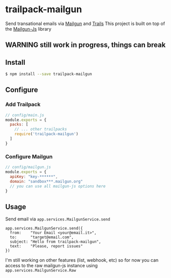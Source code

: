 # trailpack-mailgun
Send transational emails via [Mailgun](https://www.mailgun.com/) and [Trails](http://trailsjs.io)
This project is built on top of the [Mailgun-Js](https://github.com/bojand/mailgun-js) library

## WARNING still work in progress, things can break

## Install

```sh
$ npm install --save trailpack-mailgun
```

## Configure

### Add Trailpack
```js
// config/main.js
module.exports = {
  packs: [
    // ... other trailpacks
    require('trailpack-mailgun')
  ]
}
```

### Configure Mailgun

```js
// config/mailgun.js
module.exports = {
  apiKey: "key-******",
  domain: "sandbox***.mailgun.org"
  // you can use all mailgun-js options here
}
```

## Usage

Send email via `app.services.MailgunService.send`

```
app.services.MailgunService.send({
  from:    "Your Email <your@email.it>",
  to:      "target@email.com",
  subject: "Hello from trailpack-mailgun",
  text:    "Please, report issues"
})
```

I'm still working on other features (list, webhook, etc) so for now you can access to the raw mailgun-js instance using
`app.services.MailgunService.Raw`
